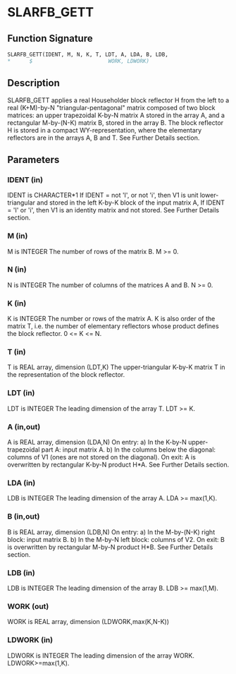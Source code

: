# SLARFB_GETT

## Function Signature

```fortran
SLARFB_GETT(IDENT, M, N, K, T, LDT, A, LDA, B, LDB,
*      $                        WORK, LDWORK)
```

## Description


 SLARFB_GETT applies a real Householder block reflector H from the
 left to a real (K+M)-by-N  "triangular-pentagonal" matrix
 composed of two block matrices: an upper trapezoidal K-by-N matrix A
 stored in the array A, and a rectangular M-by-(N-K) matrix B, stored
 in the array B. The block reflector H is stored in a compact
 WY-representation, where the elementary reflectors are in the
 arrays A, B and T. See Further Details section.

## Parameters

### IDENT (in)

IDENT is CHARACTER*1 If IDENT = not 'I', or not 'i', then V1 is unit lower-triangular and stored in the left K-by-K block of the input matrix A, If IDENT = 'I' or 'i', then V1 is an identity matrix and not stored. See Further Details section.

### M (in)

M is INTEGER The number of rows of the matrix B. M >= 0.

### N (in)

N is INTEGER The number of columns of the matrices A and B. N >= 0.

### K (in)

K is INTEGER The number or rows of the matrix A. K is also order of the matrix T, i.e. the number of elementary reflectors whose product defines the block reflector. 0 <= K <= N.

### T (in)

T is REAL array, dimension (LDT,K) The upper-triangular K-by-K matrix T in the representation of the block reflector.

### LDT (in)

LDT is INTEGER The leading dimension of the array T. LDT >= K.

### A (in,out)

A is REAL array, dimension (LDA,N) On entry: a) In the K-by-N upper-trapezoidal part A: input matrix A. b) In the columns below the diagonal: columns of V1 (ones are not stored on the diagonal). On exit: A is overwritten by rectangular K-by-N product H*A. See Further Details section.

### LDA (in)

LDB is INTEGER The leading dimension of the array A. LDA >= max(1,K).

### B (in,out)

B is REAL array, dimension (LDB,N) On entry: a) In the M-by-(N-K) right block: input matrix B. b) In the M-by-N left block: columns of V2. On exit: B is overwritten by rectangular M-by-N product H*B. See Further Details section.

### LDB (in)

LDB is INTEGER The leading dimension of the array B. LDB >= max(1,M).

### WORK (out)

WORK is REAL array, dimension (LDWORK,max(K,N-K))

### LDWORK (in)

LDWORK is INTEGER The leading dimension of the array WORK. LDWORK>=max(1,K).

